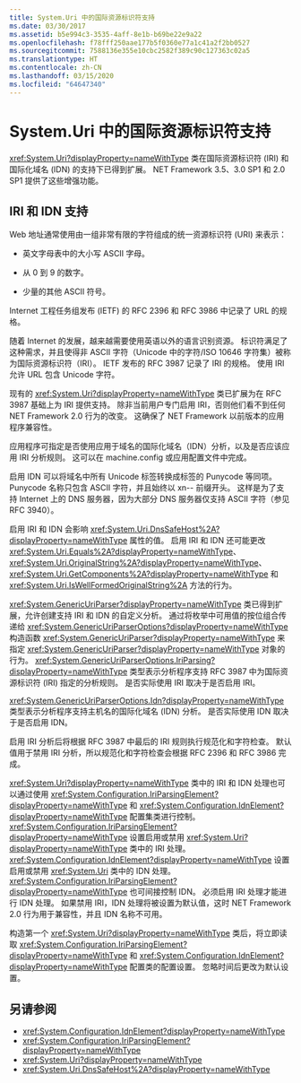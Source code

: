 ```yaml
---
title: System.Uri 中的国际资源标识符支持
ms.date: 03/30/2017
ms.assetid: b5e994c3-3535-4aff-8e1b-b69be22e9a22
ms.openlocfilehash: f78fff250aae177b5f0360e77a1c41a2f2bb0527
ms.sourcegitcommit: 7588136e355e10cbc2582f389c90c127363c02a5
ms.translationtype: HT
ms.contentlocale: zh-CN
ms.lasthandoff: 03/15/2020
ms.locfileid: "64647340"
---
```

# <a name="international-resource-identifier-support-in-systemuri"></a>System.Uri 中的国际资源标识符支持
<xref:System.Uri?displayProperty=nameWithType> 类在国际资源标识符 (IRI) 和国际化域名 (IDN) 的支持下已得到扩展。 NET Framework 3.5、3.0 SP1 和 2.0 SP1 提供了这些增强功能。  
  
## <a name="iri-and-idn-support"></a>IRI 和 IDN 支持  
 Web 地址通常使用由一组非常有限的字符组成的统一资源标识符 (URI) 来表示：  
  
- 英文字母表中的大小写 ASCII 字母。  
  
- 从 0 到 9 的数字。  
  
- 少量的其他 ASCII 符号。  
  
 Internet 工程任务组发布 (IETF) 的 RFC 2396 和 RFC 3986 中记录了 URL 的规格。  
  
 随着 Internet 的发展，越来越需要使用英语以外的语言识别资源。 标识符满足了这种需求，并且使得非 ASCII 字符（Unicode 中的字符/ISO 10646 字符集）被称为国际资源标识符（IRI）。 IETF 发布的 RFC 3987 记录了 IRI 的规格。 使用 IRI 允许 URL 包含 Unicode 字符。  
  
 现有的 <xref:System.Uri?displayProperty=nameWithType> 类已扩展为在 RFC 3987 基础上为 IRI 提供支持。 除非当前用户专门启用 IRI，否则他们看不到任何 NET Framework 2.0 行为的改变。 这确保了 NET Framework 以前版本的应用程序兼容性。  
  
 应用程序可指定是否使用应用于域名的国际化域名（IDN）分析，以及是否应该应用 IRI 分析规则。 这可以在 machine.config 或应用配置文件中完成。  
  
 启用 IDN 可以将域名中所有 Unicode 标签转换成标签的 Punycode 等同项。 Punycode 名称只包含 ASCII 字符，并且始终以 xn-- 前缀开头。 这样是为了支持 Internet 上的 DNS 服务器，因为大部分 DNS 服务器仅支持 ASCII 字符（参见 RFC 3940）。  
  
 启用 IRI 和 IDN 会影响 <xref:System.Uri.DnsSafeHost%2A?displayProperty=nameWithType> 属性的值。 启用 IRI 和 IDN 还可能更改 <xref:System.Uri.Equals%2A?displayProperty=nameWithType>、<xref:System.Uri.OriginalString%2A?displayProperty=nameWithType>、<xref:System.Uri.GetComponents%2A?displayProperty=nameWithType> 和 <xref:System.Uri.IsWellFormedOriginalString%2A> 方法的行为。  
  
 <xref:System.GenericUriParser?displayProperty=nameWithType> 类已得到扩展，允许创建支持 IRI 和 IDN 的自定义分析。 通过将枚举中可用值的按位组合传递给 <xref:System.GenericUriParserOptions?displayProperty=nameWithType> 构造函数 <xref:System.GenericUriParser?displayProperty=nameWithType> 来指定 <xref:System.GenericUriParser?displayProperty=nameWithType> 对象的行为。 <xref:System.GenericUriParserOptions.IriParsing?displayProperty=nameWithType> 类型表示分析程序支持 RFC 3987 中为国际资源标识符 (IRI) 指定的分析规则。 是否实际使用 IRI 取决于是否启用 IRI。  
  
 <xref:System.GenericUriParserOptions.Idn?displayProperty=nameWithType> 类型表示分析程序支持主机名的国际化域名 (IDN) 分析。 是否实际使用 IDN 取决于是否启用 IDN。  
  
 启用 IRI 分析后将根据 RFC 3987 中最后的 IRI 规则执行规范化和字符检查。 默认值用于禁用 IRI 分析，所以规范化和字符检查会根据 RFC 2396 和 RFC 3986 完成。  
  
 <xref:System.Uri?displayProperty=nameWithType> 类中的 IRI 和 IDN 处理也可以通过使用 <xref:System.Configuration.IriParsingElement?displayProperty=nameWithType> 和 <xref:System.Configuration.IdnElement?displayProperty=nameWithType> 配置集类进行控制。 <xref:System.Configuration.IriParsingElement?displayProperty=nameWithType> 设置启用或禁用 <xref:System.Uri?displayProperty=nameWithType> 类中的 IRI 处理。 <xref:System.Configuration.IdnElement?displayProperty=nameWithType> 设置启用或禁用 <xref:System.Uri> 类中的 IDN 处理。 <xref:System.Configuration.IriParsingElement?displayProperty=nameWithType> 也可间接控制 IDN。 必须启用 IRI 处理才能进行 IDN 处理。 如果禁用 IRI，IDN 处理将被设置为默认值，这时 NET Framework 2.0 行为用于兼容性，并且 IDN 名称不可用。  
  
 构造第一个 <xref:System.Uri?displayProperty=nameWithType> 类后，将立即读取 <xref:System.Configuration.IriParsingElement?displayProperty=nameWithType> 和 <xref:System.Configuration.IdnElement?displayProperty=nameWithType> 配置类的配置设置。 忽略时间后更改为默认设置。  
  
## <a name="see-also"></a>另请参阅

- <xref:System.Configuration.IdnElement?displayProperty=nameWithType>
- <xref:System.Configuration.IriParsingElement?displayProperty=nameWithType>
- <xref:System.Uri?displayProperty=nameWithType>
- <xref:System.Uri.DnsSafeHost%2A?displayProperty=nameWithType>
